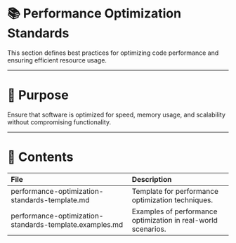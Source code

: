 # 📚 Performance Optimization Standards

This section defines best practices for optimizing code performance and ensuring efficient resource usage.

---

# 🎯 Purpose

Ensure that software is optimized for speed, memory usage, and scalability without compromising functionality.

---

# 📂 Contents

| File | Description |
|:-----|:------------|
| performance-optimization-standards-template.md | Template for performance optimization techniques. |
| performance-optimization-standards-template.examples.md | Examples of performance optimization in real-world scenarios. |
